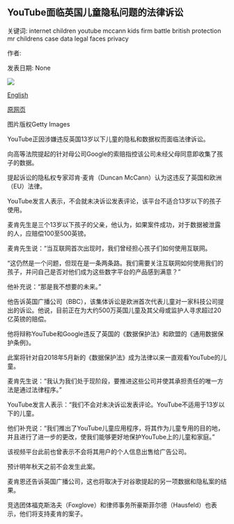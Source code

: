 ## YouTube面临英国儿童隐私问题的法律诉讼

关键词: internet children youtube mccann kids firm battle british protection mr childrens case data legal faces privacy

作者: 

发表日期: None

![](https://ichef.bbci.co.uk/news/1024/branded_news/596F/production/_114359822_gettyimages-485205719.jpg)

[English](YouTube%20faces%20legal%20battle%20over%20British%20children%27s%20privacy.md)

[原网页](https://www.bbc.com/news/business-54140676)

图片版权Getty Images

YouTube正因涉嫌违反英国13岁以下儿童的隐私和数据权而面临法律诉讼。

向高等法院提起的针对母公司Google的索赔指控该公司未经父母同意即收集了孩子的数据。

提起诉讼的隐私权专家邓肯·麦肯（Duncan McCann）认为这违反了英国和欧洲（EU）法律。

YouTube发言人表示，不会就未决诉讼发表评论，该平台不适合13岁以下的孩子使用。

麦肯先生是三个13岁以下孩子的父亲，他认为，如果案件成功，对于数据被泄露的人，应赔偿100至500英镑。

麦肯先生说：“当互联网首次出现时，我们曾经担心孩子们如何使用互联网。

“这仍然是一个问题，但现在是一条两条路。我们需要关注互联网如何使用我们的孩子，并问自己是否对他们成为这些数字平台的产品感到满意？”

他补充说：“那是我不想要的未来。”

他告诉英国广播公司（BBC），该集体诉讼是欧洲首次代表儿童对一家科技公司提出的诉讼。他说，目前正在为大约500万英国儿童及其父母或监护人寻求超过20亿英镑的赔偿。

他将辩称YouTube和Google违反了英国的《数据保护法》和欧盟的《通用数据保护条例》。

此案将针对自2018年5月新的《数据保护法》成为法律以来一直观看YouTube的儿童。

麦肯先生说：“我认为我们处于现阶段，要推进这些公司并使其承担责任的唯一方法是通过法律程序。”

YouTube发言人表示：“我们不会对未决诉讼发表评论。YouTube不适用于13岁以下的儿童。

他们补充说：“我们推出了YouTube儿童应用程序，将其作为儿童专用的目的地，并且进行了进一步的更改，使我们能够更好地保护YouTube上的儿童和家庭。”

该视频平台此前也曾表示不会将其用户的个人信息出售给广告公司。

预计明年秋天之前不会发生此案。

麦肯恩还告诉英国广播公司，这也将取决于对谷歌提起的另一项数据和隐私案的结果。

竞选团体福克斯洛夫（Foxglove）和律师事务所豪斯菲尔德（Hausfeld）也表示，他们将支持麦肯的案子。
